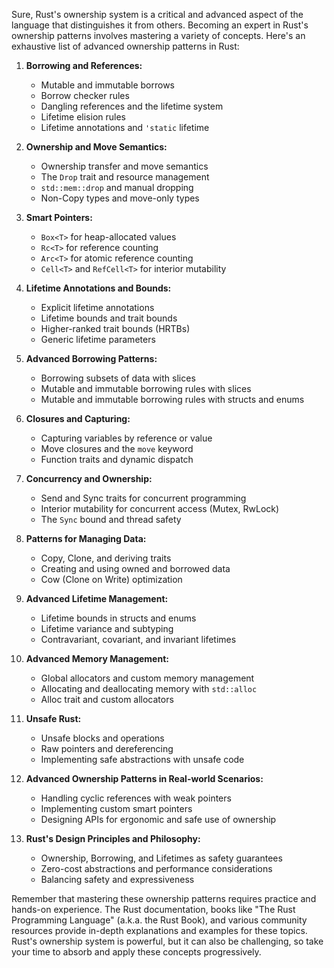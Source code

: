 Sure, Rust's ownership system is a critical and advanced aspect of the language that distinguishes it from others. Becoming an expert in Rust's ownership patterns involves mastering a variety of concepts. Here's an exhaustive list of advanced ownership patterns in Rust:

1. **Borrowing and References:**
   - Mutable and immutable borrows
   - Borrow checker rules
   - Dangling references and the lifetime system
   - Lifetime elision rules
   - Lifetime annotations and `'static` lifetime

2. **Ownership and Move Semantics:**
   - Ownership transfer and move semantics
   - The `Drop` trait and resource management
   - `std::mem::drop` and manual dropping
   - Non-Copy types and move-only types

3. **Smart Pointers:**
   - `Box<T>` for heap-allocated values
   - `Rc<T>` for reference counting
   - `Arc<T>` for atomic reference counting
   - `Cell<T>` and `RefCell<T>` for interior mutability

4. **Lifetime Annotations and Bounds:**
   - Explicit lifetime annotations
   - Lifetime bounds and trait bounds
   - Higher-ranked trait bounds (HRTBs)
   - Generic lifetime parameters

5. **Advanced Borrowing Patterns:**
   - Borrowing subsets of data with slices
   - Mutable and immutable borrowing rules with slices
   - Mutable and immutable borrowing rules with structs and enums

6. **Closures and Capturing:**
   - Capturing variables by reference or value
   - Move closures and the `move` keyword
   - Function traits and dynamic dispatch

7. **Concurrency and Ownership:**
   - Send and Sync traits for concurrent programming
   - Interior mutability for concurrent access (Mutex, RwLock)
   - The `Sync` bound and thread safety

8. **Patterns for Managing Data:**
   - Copy, Clone, and deriving traits
   - Creating and using owned and borrowed data
   - Cow (Clone on Write) optimization

9. **Advanced Lifetime Management:**
   - Lifetime bounds in structs and enums
   - Lifetime variance and subtyping
   - Contravariant, covariant, and invariant lifetimes

10. **Advanced Memory Management:**
    - Global allocators and custom memory management
    - Allocating and deallocating memory with `std::alloc`
    - Alloc trait and custom allocators

11. **Unsafe Rust:**
    - Unsafe blocks and operations
    - Raw pointers and dereferencing
    - Implementing safe abstractions with unsafe code

12. **Advanced Ownership Patterns in Real-world Scenarios:**
    - Handling cyclic references with weak pointers
    - Implementing custom smart pointers
    - Designing APIs for ergonomic and safe use of ownership

13. **Rust's Design Principles and Philosophy:**
    - Ownership, Borrowing, and Lifetimes as safety guarantees
    - Zero-cost abstractions and performance considerations
    - Balancing safety and expressiveness

Remember that mastering these ownership patterns requires practice and hands-on experience. The Rust documentation, books like "The Rust Programming Language" (a.k.a. the Rust Book), and various community resources provide in-depth explanations and examples for these topics. Rust's ownership system is powerful, but it can also be challenging, so take your time to absorb and apply these concepts progressively.